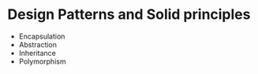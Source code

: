 # Design Patterns and Solid principles
* Encapsulation
* Abstraction
* Inheritance
* Polymorphism  
